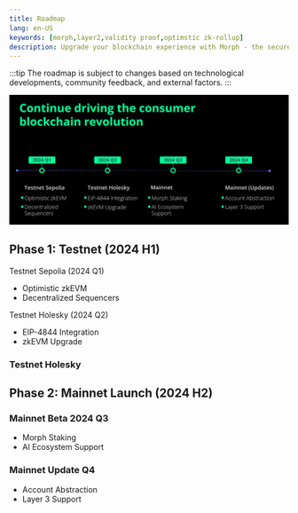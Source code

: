 ```yaml
---
title: Roadmap
lang: en-US
keywords: [morph,layer2,validity proof,optimstic zk-rollup]
description: Upgrade your blockchain experience with Morph - the secure decentralized, cost0efficient, and high-performing optimstic zk-rollup solution. Try it now!
---
```


:::tip
 The roadmap is subject to changes based on technological developments, community feedback, and external factors.
:::


![1](../../assets/docs/about/roadmap/roadmap.png)


## Phase 1: Testnet (2024 H1)

Testnet Sepolia (2024 Q1)

- Optimistic zkEVM
- Decentralized Sequencers

Testnet Holesky (2024 Q2)

- EIP-4844 Integration
- zkEVM Upgrade

### Testnet Holesky

## Phase 2: Mainnet Launch (2024 H2)

### Mainnet Beta 2024 Q3
- Morph Staking
- AI Ecosystem Support
  
### Mainnet Update Q4
- Account Abstraction
- Layer 3 Support

